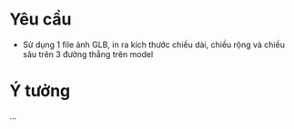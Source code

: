 # Yêu cầu
- Sử dụng 1 file ảnh GLB, in ra kích thước chiều dài, chiều rộng và chiều sâu trên 3 đường thẳng trên model

# Ý tưởng
...
